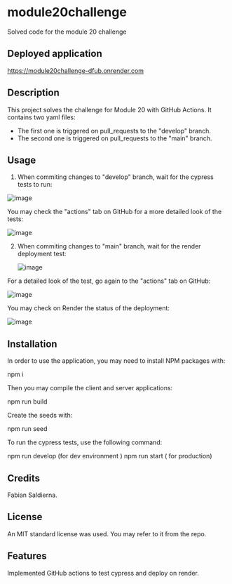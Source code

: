 # module20challenge
Solved code for the module 20 challenge

## Deployed application
https://module20challenge-dfub.onrender.com

## Description
This project solves the challenge for Module 20 with GitHub Actions. It contains two yaml files: 
  - The first one is triggered on pull_requests to the "develop" branch.
  - The second one is triggered on pull_requests to the "main" branch.

## Usage
1. When commiting changes to "develop" branch, wait for the cypress tests to run:

  ![image](https://github.com/user-attachments/assets/93cc6f3b-ecbd-4417-9b41-8ee2e7e25083)

  You may check the "actions" tab on GitHub for a more detailed look of the tests:

  ![image](https://github.com/user-attachments/assets/2f7e1cf9-ef93-479c-ab6b-932b2ba18541)

2. When commiting changes to "main" branch, wait for the render deployment test:

   ![image](https://github.com/user-attachments/assets/2dc0ab32-ef38-4ad4-82d2-fdb6fc1c3f9e)

  For a detailed look of the test, go again to the "actions" tab on GitHub:

  ![image](https://github.com/user-attachments/assets/2ff5557a-ad40-4af4-b73a-7d0895529003)

  You may check on Render the status of the deployment:

  ![image](https://github.com/user-attachments/assets/cf525d8c-f3f7-47a5-b307-eb397f4b78a6)


## Installation
In order to use the application, you may need to install NPM packages with:

  npm i

Then you may compile the client and server applications:

  npm run build

Create the seeds with:

  npm run seed

To run the cypress tests, use the following command:

  npm run develop (for dev environment )
  npm run start ( for production)

## Credits
Fabian Saldierna.

## License
An MIT standard license was used. You may refer to it from the repo.

## Features
Implemented GitHub actions to test cypress and deploy on render.
